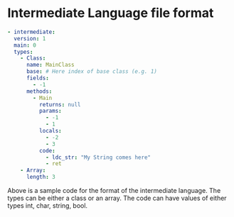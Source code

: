 # Intermediate Language file format

```yaml
- intermediate:
  version: 1
  main: 0
  types:
    - Class:
      name: MainClass
      base: # Here index of base class (e.g. 1)
      fields:
        - -1
      methods:
        - Main
          returns: null
          params:
            - -1
            - 1
          locals:
            - -2
            - 3
          code:
            - ldc_str: "My String comes here"
            - ret
    - Array:
      length: 3
```

Above is a sample code for the format of the intermediate language. The types can be either a class or an array.  The code can have values of either types int, char, string, bool.
